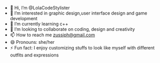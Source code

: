 - 👋 Hi, I’m @LolaCodeStylister
- 👀 I’m interested in graphic design,user interface design and game development 
- 🌱 I’m currently learning c++
- 💞️ I’m looking to collaborate on coding, design and creativity 
- 📫 How to reach me zussiph@gmail.com
- 😄 Pronouns: she/her
- ⚡ Fun fact: I enjoy customizing stuffs to look like myself with different outfits and expressions 

<!---
LolaCodeStylister/LolaCodeStylister is a ✨ special ✨ repository because its `README.md` (this file) appears on your GitHub profile.
You can click the Preview link to take a look at your changes.
--->
